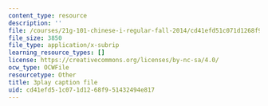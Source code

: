 ```yaml
---
content_type: resource
description: ''
file: /courses/21g-101-chinese-i-regular-fall-2014/cd41efd51c071d1268f951432494e817_uskl5IFNM64.srt
file_size: 3850
file_type: application/x-subrip
learning_resource_types: []
license: https://creativecommons.org/licenses/by-nc-sa/4.0/
ocw_type: OCWFile
resourcetype: Other
title: 3play caption file
uid: cd41efd5-1c07-1d12-68f9-51432494e817
---
```

